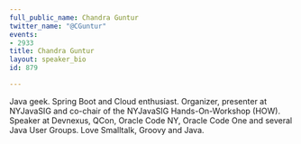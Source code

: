 ```yaml
---
full_public_name: Chandra Guntur
twitter_name: "@CGuntur"
events:
- 2933
title: Chandra Guntur
layout: speaker_bio
id: 879

---
```

Java geek. Spring Boot and Cloud enthusiast. Organizer, presenter at NYJavaSIG and co-chair of the NYJavaSIG Hands-On-Workshop (HOW). Speaker at Devnexus, QCon, Oracle Code NY, Oracle Code One and several Java User Groups. Love Smalltalk, Groovy and Java. 